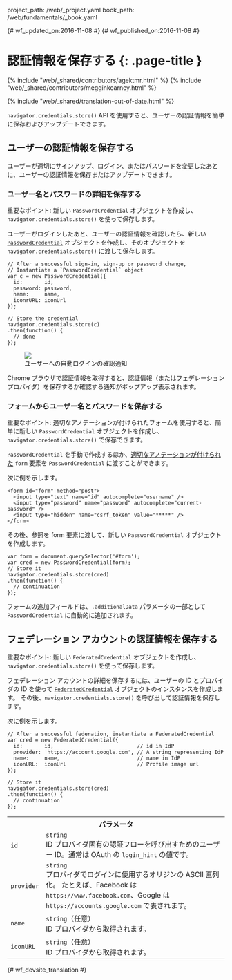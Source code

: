 project_path: /web/_project.yaml
book_path: /web/fundamentals/_book.yaml

{# wf_updated_on:2016-11-08 #}
{# wf_published_on:2016-11-08 #}

# 認証情報を保存する {: .page-title }

{% include "web/_shared/contributors/agektmr.html" %}
{% include "web/_shared/contributors/megginkearney.html" %}

{% include "web/_shared/translation-out-of-date.html" %}

`navigator.credentials.store()` API を使用すると、ユーザーの認証情報を簡単に保存およびアップデートできます。



##  ユーザーの認証情報を保存する

ユーザーが適切にサインアップ、ログイン、またはパスワードを変更したあとに、ユーザーの認証情報を保存またはアップデートできます。


###  ユーザー名とパスワードの詳細を保存する

重要なポイント: 新しい `PasswordCredential` オブジェクトを作成し、`navigator.credentials.store()` を使って保存します。


ユーザーがログインしたあと、ユーザーの認証情報を確認したら、新しい [`PasswordCredential`](https://developer.mozilla.org/en-US/docs/Web/API/PasswordCredential) オブジェクトを作成し、そのオブジェクトを `navigator.credentials.store()` に渡して保存します。



    // After a successful sign-in, sign-up or password change,
    // Instantiate a `PasswordCredential` object
    var c = new PasswordCredential({
      id:       id,
      password: password,
      name:     name,
      iconrURL: iconUrl
    });

    // Store the credential
    navigator.credentials.store(c)
    .then(function() {
      // done
    });


<figure class="attempt-right">
  <img src="imgs/store-credential.png">
  <figcaption>ユーザーへの自動ログインの確認通知</figcaption>
</figure>

Chrome ブラウザで認証情報を取得すると、認証情報（またはフェデレーション プロバイダ）を保存するか確認する通知がポップアップ表示されます。



<div class="clearfix"></div>

###  フォームからユーザー名とパスワードを保存する

重要なポイント: 適切なアノテーションが付けられたフォームを使用すると、簡単に新しい `PasswordCredential` オブジェクトを作成し、`navigator.credentials.store()` で保存できます。


`PasswordCredential` を手動で作成するほか、[適切なアノテーションが付けられた](https://html.spec.whatwg.org/multipage/forms.html#autofill) `form` 要素を `PasswordCredential` に渡すことができます。



次に例を示します。

    <form id="form" method="post">
      <input type="text" name="id" autocomplete="username" />
      <input type="password" name="password" autocomplete="current-password" />
      <input type="hidden" name="csrf_token" value="*****" />
    </form>

その後、参照を form 要素に渡して、新しい `PasswordCredential` オブジェクトを作成します。


    var form = document.querySelector('#form');
    var cred = new PasswordCredential(form);
    // Store it
    navigator.credentials.store(cred)
    .then(function() {
      // continuation
    });

フォームの追加フィールドは、`.additionalData` パラメータの一部として `PasswordCredential` に自動的に追加されます。



##  フェデレーション アカウントの認証情報を保存する

重要なポイント: 新しい `FederatedCredential` オブジェクトを作成し、`navigator.credentials.store()` を使って保存します。



フェデレーション アカウントの詳細を保存するには、ユーザーの ID とプロバイダの ID を使って [`FederatedCredential`](https://developer.mozilla.org/en-US/docs/Web/API/FederatedCredential) オブジェクトのインスタンスを作成します。
その後、`navigator.credentials.store()` を呼び出して認証情報を保存します。


次に例を示します。

    // After a successful federation, instantiate a FederatedCredential
    var cred = new FederatedCredential({
      id:       id,                           // id in IdP
      provider: 'https://account.google.com', // A string representing IdP
      name:     name,                         // name in IdP
      iconURL:  iconUrl                       // Profile image url
    });

    // Store it
    navigator.credentials.store(cred)
    .then(function() {
      // continuation
    });

<table class="responsive properties">
  <tbody>
    <tr>
      <th colspan=2>パラメータ</th>
    </tr>
    <tr>
      <td>
        <code>id</code>
      </td>
      <td>
        <code>string</code><br>
        ID プロバイダ固有の認証フローを呼び出すためのユーザー ID。通常は OAuth の  <code>login_hint</code> の値です。</td>
    </tr>
    <tr>
      <td>
        <code>provider</code>
      </td>
      <td>
        <code>string</code><br>
        プロバイダでログインに使用するオリジンの ASCII 直列化。
        たとえば、Facebook は  <code>https://www.facebook.com</code>、Google は  <code>https://accounts.google.com</code> で表されます。</td>
    </tr>
    <tr>
      <td>
        <code>name</code>
      </td>
      <td>
        <code>string</code>（任意）<br>
        ID プロバイダから取得されます。</td>
    </tr>
    <tr>
      <td>
        <code>iconURL</code>
      </td>
      <td>
        <code>string</code>（任意）<br>
        ID プロバイダから取得されます。</td>
    </tr>
  </tbody>
</table>



{# wf_devsite_translation #}
